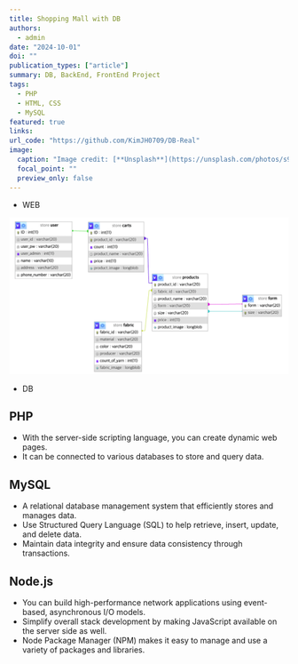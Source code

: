 ```yaml
---
title: Shopping Mall with DB
authors:
  - admin
date: "2024-10-01"
doi: ""
publication_types: ["article"]
summary: DB, BackEnd, FrontEnd Project
tags:
  - PHP
  - HTML, CSS
  - MySQL
featured: true
links:
url_code: "https://github.com/KimJH0709/DB-Real"
image:
  caption: "Image credit: [**Unsplash**](https://unsplash.com/photos/s9CC2SKySJM)"
  focal_point: ""
  preview_only: false
---
```


- WEB

![DB 사진](./DB.jpg)

- DB

## PHP

- With the server-side scripting language, you can create dynamic web pages.
- It can be connected to various databases to store and query data.

## MySQL

- A relational database management system that efficiently stores and manages data.
- Use Structured Query Language (SQL) to help retrieve, insert, update, and delete data.
- Maintain data integrity and ensure data consistency through transactions.

## Node.js

- You can build high-performance network applications using event-based, asynchronous I/O models.
- Simplify overall stack development by making JavaScript available on the server side as well.
- Node Package Manager (NPM) makes it easy to manage and use a variety of packages and libraries.
